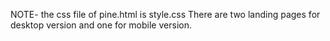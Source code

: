 NOTE- the css file of pine.html is style.css
There are two landing pages for desktop version and one for mobile version.

